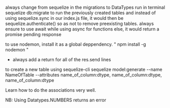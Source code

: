 always change from sequelize in the migrations to DataTypes
run in terminal sequelize db:migrate to run the previously created tables
and instead of using sequelize.sync in our index.js file, it would then be sequelize.authenticate() so as not to remove preexisting tables.
always ensure to use await while using async for functions  else, it would return a promise pending response

to use nodemon, install it as a global deppendency.
" npm install -g nodemon "

* always add a return for all of the res.send lines

to create a new table using sequelize-cli
sequelize model:generate --name NameOfTable --attributes name_of_column:dtype, name_of_column:dtype, name_of_column:dtype

Learn how to do the associations very well.

NB: Using Datatypes.NUMBERS returns an error